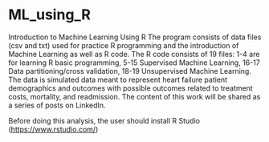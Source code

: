 # ML_using_R
Introduction to Machine Learning Using R
The program consists of data files (csv and txt) used for practice R programming and the introduction of Machine Learning as well as R code.  The R code consists of 19 files: 1-4 are for learning R basic programming, 5-15 Supervised Machine Learning, 16-17 Data partitioning/cross validation, 18-19 Unsupervised Machine Learning. 
The data is simulated data meant to represent heart failure patient demographics and outcomes with possible outcomes related to treatment costs, mortality, and readmission.
The content of this work will be shared as a series of posts on LinkedIn.  

Before doing this analysis, the user should install R Studio (https://www.rstudio.com/)

